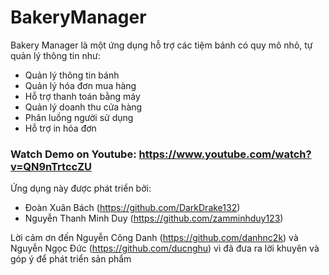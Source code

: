 # BakeryManager

Bakery Manager là một ứng dụng hỗ trợ các tiệm bánh có quy mô nhỏ, tự quản lý thông tin như:
  - Quản lý thông tin bánh
  - Quản lý hóa đơn mua hàng
  - Hỗ trợ thanh toán bằng máy
  - Quản lý doanh thu cửa hàng
  - Phân luồng người sử dụng
  - Hỗ trợ in hóa đơn
  
### Watch Demo on Youtube: https://www.youtube.com/watch?v=QN9nTrtccZU

Ứng dụng này được phát triển bởi:
  - Đoàn Xuân Bách (https://github.com/DarkDrake132)
  - Nguyễn Thanh Minh Duy (https://github.com/zamminhduy123)
  
 Lời cảm ơn đến Nguyễn Công Danh (https://github.com/danhnc2k) và Nguyễn Ngọc Đức (https://github.com/ducnghu) vì đã đưa ra lời khuyên và góp ý để phát triển sản phẩm
